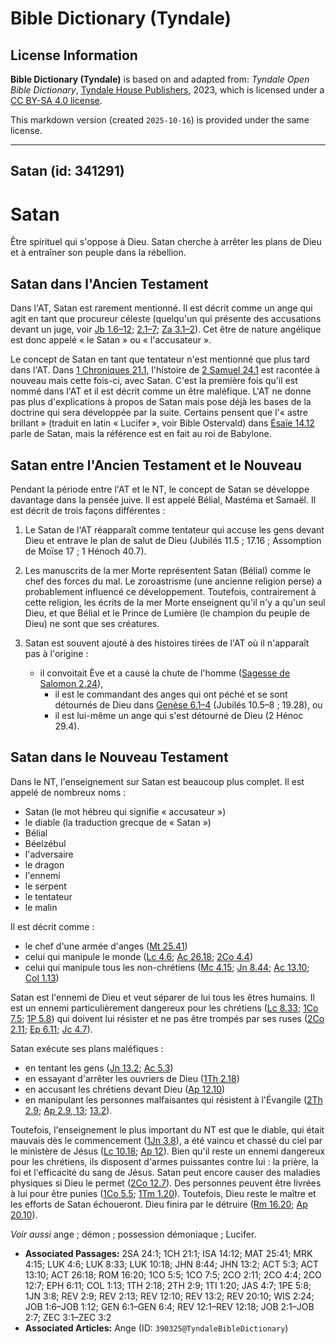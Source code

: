 # Bible Dictionary (Tyndale)

## License Information

**Bible Dictionary (Tyndale)** is based on and adapted from: _Tyndale Open Bible Dictionary_, [Tyndale House Publishers](https://tyndaleopenresources.com/), 2023, which is licensed under a [CC BY-SA 4.0 license](https://creativecommons.org/licenses/by-sa/4.0/legalcode.en).

This markdown version (created `2025-10-16`) is provided under the same license.



--------------------------------

## Satan (id: 341291)

Satan
=====

Être spirituel qui s'oppose à Dieu. Satan cherche à arrêter les plans de Dieu et à entraîner son peuple dans la rébellion.

Satan dans l'Ancien Testament
-----------------------------

Dans l'AT, Satan est rarement mentionné. Il est décrit comme un ange qui agit en tant que procureur céleste (quelqu'un qui présente des accusations devant un juge, voir [Jb 1\.6–12](https://ref.ly/Job1:6-Job1:12); [2\.1–7](https://ref.ly/Job2:1-Job2:7); [Za 3\.1–2](https://ref.ly/Zech3:1-Zech3:2)). Cet être de nature angélique est donc appelé « le Satan » ou « l'accusateur ».

Le concept de Satan en tant que tentateur n'est mentionné que plus tard dans l'AT. Dans [1 Chroniques 21\.1](https://ref.ly/1Chr21:1), l'histoire de [2 Samuel 24\.1](https://ref.ly/2Sam24:1) est racontée à nouveau mais cette fois\-ci, avec Satan. C'est la première fois qu'il est nommé dans l'AT et il est décrit comme un être maléfique. L'AT ne donne pas plus d'explications à propos de Satan mais pose déjà les bases de la doctrine qui sera développée par la suite. Certains pensent que l'« astre brillant » (traduit en latin « Lucifer », voir Bible Ostervald) dans [Ésaïe 14\.12](https://ref.ly/Isa14:12) parle de Satan, mais la référence est en fait au roi de Babylone.

Satan entre l'Ancien Testament et le Nouveau
--------------------------------------------

Pendant la période entre l'AT et le NT, le concept de Satan se développe davantage dans la pensée juive. Il est appelé Bélial, Mastéma et Samaël. Il est décrit de trois façons différentes :

1. Le Satan de l'AT réapparaît comme tentateur qui accuse les gens devant Dieu et entrave le plan de salut de Dieu (Jubilés 11\.5 ; 17\.16 ; Assomption de Moïse 17 ; 1 Hénoch 40\.7\).
2. Les manuscrits de la mer Morte représentent Satan (Bélial) comme le chef des forces du mal. Le zoroastrisme (une ancienne religion perse) a probablement influencé ce développement. Toutefois, contrairement à cette religion, les écrits de la mer Morte enseignent qu'il n'y a qu'un seul Dieu, et que Bélial et le Prince de Lumière (le champion du peuple de Dieu) ne sont que ses créatures.
3. Satan est souvent ajouté à des histoires tirées de l'AT où il n'apparaît pas à l'origine :

    * il convoitait Ève et a causé la chute de l'homme ([Sagesse de Salomon 2\.24](https://ref.ly/Wis2:24)),
        * il est le commandant des anges qui ont péché et se sont détournés de Dieu dans [Genèse 6\.1–4](https://ref.ly/Gen6:1-Gen6:4) (Jubilés 10\.5–8 ; 19\.28\), ou
        * il est lui\-même un ange qui s'est détourné de Dieu (2 Hénoc 29\.4\).

Satan dans le Nouveau Testament
-------------------------------

Dans le NT, l'enseignement sur Satan est beaucoup plus complet. Il est appelé de nombreux noms :

* Satan (le mot hébreu qui signifie « accusateur »)
* le diable (la traduction grecque de « Satan »)
* Bélial
* Béelzébul
* l'adversaire
* le dragon
* l'ennemi
* le serpent
* le tentateur
* le malin

Il est décrit comme :

* le chef d'une armée d'anges ([Mt 25\.41](https://ref.ly/Matt25:41))
* celui qui manipule le monde ([Lc 4\.6](https://ref.ly/Luke4:6); [Ac 26\.18](https://ref.ly/Acts26:18); [2Co 4\.4](https://ref.ly/2Cor4:4))
* celui qui manipule tous les non\-chrétiens ([Mc 4\.15](https://ref.ly/Mark4:15); [Jn 8\.44](https://ref.ly/John8:44); [Ac 13\.10](https://ref.ly/Acts13:10); [Col 1\.13](https://ref.ly/Col1:13))

Satan est l'ennemi de Dieu et veut séparer de lui tous les êtres humains. Il est un ennemi particulièrement dangereux pour les chrétiens ([Lc 8\.33](https://ref.ly/Luke8:33); [1Co 7\.5](https://ref.ly/1Cor7:5); [1P 5\.8](https://ref.ly/1Pet5:8)) qui doivent lui résister et ne pas être trompés par ses ruses ([2Co 2\.11](https://ref.ly/2Cor2:11); [Ep 6\.11](https://ref.ly/Eph6:11); [Jc 4\.7](https://ref.ly/Jas4:7)).

Satan exécute ses plans maléfiques :

* en tentant les gens ([Jn 13\.2](https://ref.ly/John13:2); [Ac 5\.3](https://ref.ly/Acts5:3))
* en essayant d'arrêter les ouvriers de Dieu ([1Th 2\.18](https://ref.ly/1Thess2:18))
* en accusant les chrétiens devant Dieu ([Ap 12\.10](https://ref.ly/Rev12:10))
* en manipulant les personnes malfaisantes qui résistent à l'Évangile ([2Th 2\.9](https://ref.ly/2Thess2:9); [Ap 2\.9, 13](https://ref.ly/Rev2:9,Rev2:13); [13\.2](https://ref.ly/Rev13:2)).

Toutefois, l'enseignement le plus important du NT est que le diable, qui était mauvais dès le commencement ([1Jn 3\.8](https://ref.ly/1John3:8)), a été vaincu et chassé du ciel par le ministère de Jésus ([Lc 10\.18](https://ref.ly/Luke10:18); [Ap 12](https://ref.ly/Rev12:1-Rev12:18)). Bien qu'il reste un ennemi dangereux pour les chrétiens, ils disposent d'armes puissantes contre lui : la prière, la foi et l'efficacité du sang de Jésus. Satan peut encore causer des maladies physiques si Dieu le permet ([2Co 12\.7](https://ref.ly/2Cor12:7)). Des personnes peuvent être livrées à lui pour être punies ([1Co 5\.5](https://ref.ly/1Cor5:5); [1Tm 1\.20](https://ref.ly/1Tim1:20)). Toutefois, Dieu reste le maître et les efforts de Satan échoueront. Dieu finira par le détruire ([Rm 16\.20](https://ref.ly/Rom16:20); [Ap 20\.10](https://ref.ly/Rev20:10)).

*Voir aussi* ange ; démon ; possession démoniaque ; Lucifer.

* **Associated Passages:** 2SA 24:1; 1CH 21:1; ISA 14:12; MAT 25:41; MRK 4:15; LUK 4:6; LUK 8:33; LUK 10:18; JHN 8:44; JHN 13:2; ACT 5:3; ACT 13:10; ACT 26:18; ROM 16:20; 1CO 5:5; 1CO 7:5; 2CO 2:11; 2CO 4:4; 2CO 12:7; EPH 6:11; COL 1:13; 1TH 2:18; 2TH 2:9; 1TI 1:20; JAS 4:7; 1PE 5:8; 1JN 3:8; REV 2:9; REV 2:13; REV 12:10; REV 13:2; REV 20:10; WIS 2:24; JOB 1:6–JOB 1:12; GEN 6:1–GEN 6:4; REV 12:1–REV 12:18; JOB 2:1–JOB 2:7; ZEC 3:1–ZEC 3:2
* **Associated Articles:** Ange (ID: `390325@TyndaleBibleDictionary`)

